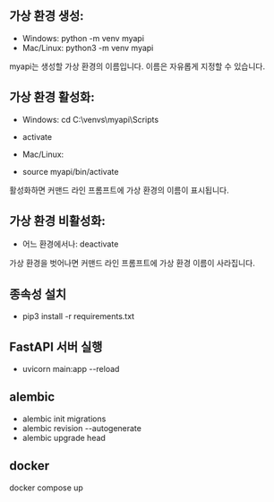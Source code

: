 ## 가상 환경 생성:

- Windows: python -m venv myapi
- Mac/Linux: python3 -m venv myapi
  
myapi는 생성할 가상 환경의 이름입니다. 이름은 자유롭게 지정할 수 있습니다.
## 가상 환경 활성화:
- Windows: cd C:\venvs\myapi\Scripts
- activate


- Mac/Linux:
- source myapi/bin/activate
  
활성화하면 커맨드 라인 프롬프트에 가상 환경의 이름이 표시됩니다.
## 가상 환경 비활성화:
- 어느 환경에서나: deactivate
  
가상 환경을 벗어나면 커맨드 라인 프롬프트에 가상 환경 이름이 사라집니다.

## 종속성 설치
* pip3 install -r requirements.txt
## FastAPI 서버 실행
* uvicorn main:app --reload


## alembic
* alembic init migrations
* alembic revision --autogenerate
* alembic upgrade head

## docker
docker compose up

